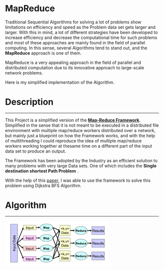 # MapReduce

Traditional Sequential Algorithms for solving a lot of problems show limitations on efficiency and speed as the Problem data set gets larger and larger.
With this in mind, a lot of different strategies have been developed to increase efficiency and decrease the computational time for such problems and most of these approaches are mainly found in the field of parallel computing.
In this sense, several Algorithms tend to stand out, and the **MapReduce** approach is one of them.

MapReduce is a very appealing approach in the field of parallel and distributed computation due to its innovative approach to large-scale network problems.

Here is my simplified implementation of the Algorithm.

# Description

---

This Project is a simplified version of the [**Map-Reduce Framework**](https://en.wikipedia.org/wiki/MapReduce).
Simplified in the sense that it is not meant to be executed in a distributed file environment with multiple map/reduce workers distributed over a network, but mainly just a blueprint on how the Framework works, and with the help of multithreading I could
reproduce the idea of multiple map/reduce workers working together at thesame time on a different part of the input data set to produce an output.

The Framework has been adopted by the Industry as an efficient solution to many problems with very large Data sets. One of which includes the **Single destination shortest Path Problem** .

With the help of this [paper](https://journalofbigdata.springeropen.com/articles/10.1186/s40537-018-0125-8), I was able to use the framework to solve this problem using Dijkstra BFS Algorithm.

# Algorithm
---
![Map Reduce Framework](MapReduceAlgorithm.png "Map reduce Framework")

